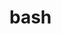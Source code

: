 <!--
# Copyright © (C) 2017 Emory Merryman <emory.merryman@gmail.com>
#   This file is part of rm.
#
#   rm is free software: you can redistribute it and/or modify
#   it under the terms of the GNU General Public License as published by
#   the Free Software Foundation, either version 3 of the License, or
#   (at your option) any later version.
#
#   rm is distributed in the hope that it will be useful,
#   but WITHOUT ANY WARRANTY; without even the implied warranty of
#   MERCHANTABILITY or FITNESS FOR A PARTICULAR PURPOSE.  See the
#   GNU General Public License for more details.
#
#   You should have received a copy of the GNU General Public License
#   along with rm.  If not, see <http://www.gnu.org/licenses/>.
-->
# bash
